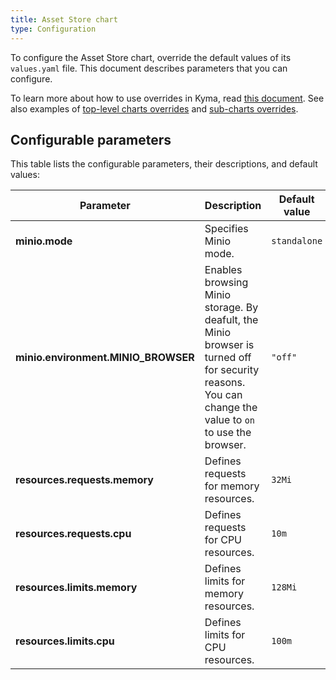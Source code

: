 ```yaml
---
title: Asset Store chart
type: Configuration
---
```


To configure the Asset Store chart, override the default values of its `values.yaml` file. This document describes parameters that you can configure.

To learn more about how to use overrides in Kyma, read [this document](/root/kyma/#configuration-helm-overrides-for-kyma-installation). See also examples of [top-level charts overrides](/root/kyma/#configuration-helm-overrides-for-kyma-installation-top-level-charts-overrides) and [sub-charts overrides](/root/kyma/#configuration-helm-overrides-for-kyma-installation-sub-chart-overrides).

## Configurable parameters

This table lists the configurable parameters, their descriptions, and default values:

| Parameter | Description | Default value |
|-----------|-------------|---------------|
| **minio.mode** | Specifies Minio mode. | `standalone` |
| **minio.environment.MINIO_BROWSER** | Enables browsing Minio storage. By deafult, the Minio browser is turned off for security reasons. You can change the value to `on` to use the browser. | `"off"` |
| **resources.requests.memory** | Defines requests for memory resources. | `32Mi` |
| **resources.requests.cpu** |   Defines requests for CPU resources. | `10m` |
| **resources.limits.memory** |  Defines limits for memory resources. | `128Mi` |
| **resources.limits.cpu** | Defines limits for CPU resources. | `100m` |
